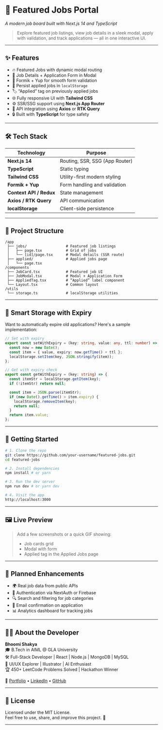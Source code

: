 # 💼 **Featured Jobs Portal**  
*A modern job board built with Next.js 14 and TypeScript*

> Explore featured job listings, view job details in a sleek modal, apply with validation, and track applications — all in one interactive UI.

---

## ✨ **Features**

- 🔥 Featured Jobs with dynamic modal routing
- 💬 Job Details + Application Form in Modal
- 🧾 Formik + Yup for smooth form validation
- 💾 Persist applied jobs in `localStorage`
- 🏷️ “Applied” tag on previously applied jobs
- 🌐 Fully responsive UI with **Tailwind CSS**
- ⚙️ SSR/SSG support using **Next.js App Router**
- 🧩 API integration using **Axios** or **RTK Query**
- 🔒 Built with **TypeScript** for type safety

---

## 🛠️ **Tech Stack**

| Technology         | Purpose                            |
|--------------------|------------------------------------|
| **Next.js 14**     | Routing, SSR, SSG (App Router)     |
| **TypeScript**     | Static typing                      |
| **Tailwind CSS**   | Utility-first modern styling       |
| **Formik + Yup**   | Form handling and validation       |
| **Context API / Redux** | State management             |
| **Axios / RTK Query**   | API communication            |
| **localStorage**   | Client-side persistence            |

---

## 📁 **Project Structure**

```
/app
 ├── jobs/                  # Featured job listings
 │   ├── page.tsx           # Grid of jobs
 │   └── [id]/page.tsx      # Modal details (SSR route)
 ├── applied/               # Applied jobs page
 │   └── page.tsx
/components
 ├── JobCard.tsx            # Featured job UI
 ├── JobModal.tsx           # Modal + Application Form
 ├── AppliedTag.tsx         # “Applied” label component
 └── Layout.tsx             # Common layout
/utils
 └── storage.ts             # localStorage utilities
```

---

## 🧠 **Smart Storage with Expiry**

Want to automatically expire old applications? Here's a sample implementation:

```ts
// Set with expiry
export const setWithExpiry = (key: string, value: any, ttl: number) => {
  const now = new Date();
  const item = { value, expiry: now.getTime() + ttl };
  localStorage.setItem(key, JSON.stringify(item));
};

// Get with expiry check
export const getWithExpiry = (key: string) => {
  const itemStr = localStorage.getItem(key);
  if (!itemStr) return null;

  const item = JSON.parse(itemStr);
  if (new Date().getTime() > item.expiry) {
    localStorage.removeItem(key);
    return null;
  }
  return item.value;
};
```

---

## 🚀 **Getting Started**

```bash
# 1. Clone the repo
git clone https://github.com/your-username/featured-jobs.git
cd featured-jobs

# 2. Install dependencies
npm install # or yarn

# 3. Run the dev server
npm run dev # or yarn dev

# 4. Visit the app
http://localhost:3000
```

---

## 🖼️ **Live Preview**

> Add a few screenshots or a quick GIF showing:
> - Job cards grid
> - Modal with form
> - Applied tag in the Applied Jobs page

---

## 🌱 **Planned Enhancements**

- 🌍 Real job data from public APIs
- 🔐 Authentication via NextAuth or Firebase
- 🔍 Search and filtering for job categories
- 📧 Email confirmation on application
- 📊 Analytics dashboard for tracking jobs

---

## 👩‍💻 **About the Developer**

**Bhoomi Shakya**  
🎓 B.Tech in AIML @ GLA University  
🛠️ Full-Stack Developer | React | Node.js | MongoDB | MySQL  
🎨 UI/UX Explorer | Illustrator | AI Enthusiast  
🏆 450+ LeetCode Problems Solved | Hackathon Winner  

🔗 [Portfolio](#) • [LinkedIn](#) • [GitHub](#)

---

## 📜 **License**

Licensed under the MIT License.  
Feel free to use, share, and improve this project. 🚀

---
